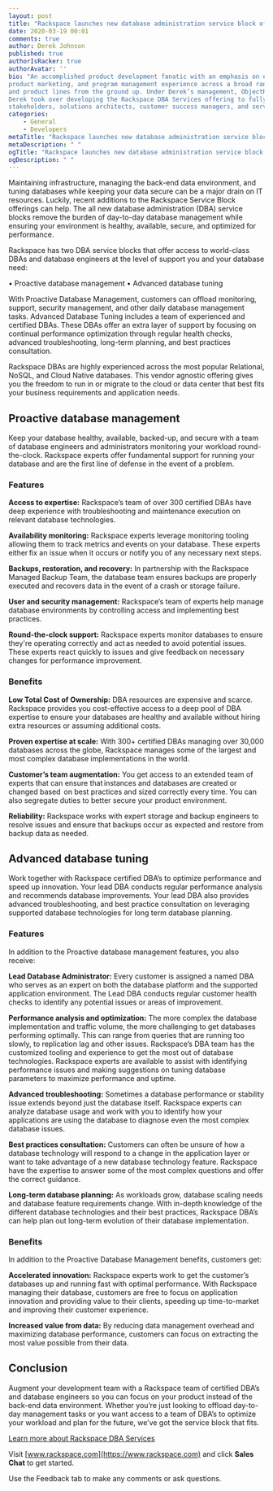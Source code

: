 ```yaml
---
layout: post
title: "Rackspace launches new database administration service block offerings"
date: 2020-03-19 00:01
comments: true
author: Derek Johnson
published: true
authorIsRacker: true
authorAvatar: ''
bio: "An accomplished product development fanatic with an emphasis on execution, Derek has significant product management,
product marketing, and program management experience across a broad range of industries with a track record for growing businesses
and product lines from the ground up. Under Derek’s management, ObjectRocket’s MongoDB and Redis offering grew extensively. In 2019,
Derek took over developing the Rackspace DBA Services offering to fully flesh out the capabilities while working side by side with sales
stakeholders, solutions architects, customer success managers, and service delivery engineers."
categories:
    - General
    - Developers
metaTitle: "Rackspace launches new database administration service block offerings"
metaDescription: " "
ogTitle: "Rackspace launches new database administration service block offerings"
ogDescription: " "
---
```


Maintaining infrastructure, managing the back-end data environment, and tuning databases while keeping your data secure can be a major drain on IT resources.
Luckily, recent additions to the Rackspace Service Block offerings can help. The all new database administration (DBA) service blocks remove the burden of
day-to-day database management while ensuring your environment is healthy, available, secure, and optimized for performance.
<!--more-->

Rackspace has two DBA service blocks that offer access to world-class DBAs and database engineers at the level of support you and your database need:

•	Proactive database management
•	Advanced database tuning

With Proactive Database Management, customers can offload monitoring, support, security management, and other daily database management tasks.
Advanced Database Tuning includes a team of experienced and certified DBAs. These DBAs offer an extra layer of support by focusing on
continual performance optimization through regular health checks, advanced troubleshooting, long-term planning, and best practices consultation.

Rackspace DBAs are highly experienced across the most popular Relational, NoSQL, and Cloud Native databases. This vendor agnostic offering
gives you the freedom to run in or migrate to the cloud or data center that best fits your business requirements and application needs.

## Proactive database management

Keep your database healthy, available, backed-up, and secure with a team of database engineers and administrators
monitoring your workload round-the-clock. Rackspace experts offer fundamental support for running your database
and are the first line of defense in the event of a problem.

### Features

**Access to expertise:** Rackspace’s team of over 300 certified DBAs have deep experience with troubleshooting and maintenance execution on relevant database technologies.

**Availability monitoring:** Rackspace experts leverage monitoring tooling allowing them to track metrics and events on your database. These experts either fix
an issue when it occurs or notify you of any necessary next steps. 

**Backups, restoration, and recovery:** In partnership with the Rackspace Managed Backup Team, the database team ensures backups are properly executed and recovers
data in the event of a crash or storage failure.

**User and security management:** Rackspace’s team of experts help manage database environments by controlling access and implementing best practices.

**Round-the-clock support:** Rackspace experts monitor databases to ensure they're operating correctly and act as needed to avoid potential issues.
These experts react quickly to issues and give feedback on necessary changes for performance improvement.

### Benefits

**Low Total Cost of Ownership:** DBA resources are expensive and scarce. Rackspace provides you cost-effective access to a deep pool of DBA expertise
to ensure your databases are healthy and available without hiring extra resources or assuming additional costs.

**Proven expertise at scale:** With 300+ certified DBAs managing over 30,000 databases across the globe, Rackspace manages some of the largest and
most complex database implementations in the world.

**Customer’s team augmentation:** You get access to an extended team of experts that can ensure that instances and databases are created or changed based 
on best practices and sized correctly every time. You can also segregate duties to better secure your product environment.

**Reliability:** Rackspace works with expert storage and backup engineers to resolve issues and ensure that backups occur as expected and restore from backup data as needed.

## Advanced database tuning

Work together with Rackspace certified DBA’s to optimize performance and speed up innovation. Your lead DBA conducts regular performance analysis and recommends database improvements. Your lead DBA also provides advanced troubleshooting, and best practice consultation on leveraging supported database technologies for long term database planning.

### Features

In addition to the Proactive database management features, you also receive:

**Lead Database Administrator:** Every customer is assigned a named DBA who serves as an expert on both the database platform and the supported application environment.
The Lead DBA conducts regular customer health checks to identify any potential issues or areas of improvement.

**Performance analysis and optimization:** The more complex the database implementation and traffic volume, the more challenging to get databases performing
optimally. This can range from queries that are running too slowly, to replication lag and other issues. Rackspace’s DBA team has the customized tooling
and experience to get the most out of database technologies. Rackspace experts are available to assist with identifying performance issues and making suggestions
on tuning database parameters to maximize performance and uptime.

**Advanced troubleshooting:** Sometimes a database performance or stability issue extends beyond just the database itself. Rackspace experts can analyze
database usage and work with you to identify how your applications are using the database to diagnose even the most complex database issues.

**Best practices consultation:** Customers can often be unsure of how a database technology will respond to a change in the application layer or want to
take advantage of a new database technology feature. Rackspace have the expertise to answer some of the most complex questions and offer the correct guidance.

**Long-term database planning:** As workloads grow, database scaling needs and database feature requirements change. With in-depth knowledge of the different database
technologies and their best practices, Rackspace DBA’s can help plan out long-term evolution of their database implementation.

### Benefits

In addition to the Proactive Database Management benefits, customers get:

**Accelerated innovation:** Rackspace experts work to get the customer’s databases up and running fast with optimal performance.
With Rackspace managing their database, customers are free to focus on application innovation and providing value to their clients,
speeding up time-to-market and improving their customer experience.

**Increased value from data:** By reducing data management overhead and maximizing database performance, customers can focus on extracting the most value possible from their data.

## Conclusion

Augment your development team with a Rackspace team of certified DBA’s and database engineers so you can focus on your product instead of
 the back-end data environment. Whether you’re just looking to offload day-to-day management tasks or you want
access to a team of DBA’s to optimize your workload and plan for the future, we’ve got the service block that fits.


<a class="cta blue" id="cta" href="https://www.rackspace.com/data/dba-services">Learn more about Rackspace DBA Services</a>

Visit [www.rackspace.com](https://www.rackspace.com) and click **Sales Chat**
to get started.

Use the Feedback tab to make any comments or ask questions.

